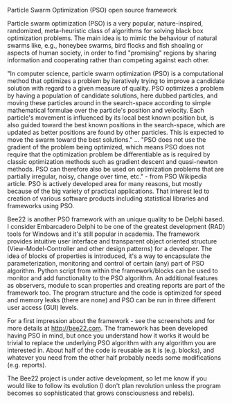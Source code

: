Particle Swarm Optimization (PSO) open source framework

Particle swarm optimization (PSO) is a very popular, nature-inspired, randomized, meta-heuristic class of algorithms for solving black box optimization problems. The main idea is to mimic the behaviour of natural swarms like, e.g., honeybee swarms, bird flocks and fish shoaling or aspects of human society, in order to find "promising" regions by sharing information and cooperating rather than competing against each other.

"In computer science, particle swarm optimization (PSO) is a computational method that optimizes a problem by iteratively trying to improve a candidate solution with regard to a given measure of quality. PSO optimizes a problem by having a population of candidate solutions, here dubbed particles, and moving these particles around in the search-space according to simple mathematical formulae over the particle's position and velocity. Each particle's movement is influenced by its local best known position but, is also guided toward the best known positions in the search-space, which are updated as better positions are found by other particles. This is expected to move the swarm toward the best solutions." ... "PSO does not use the gradient of the problem being optimized, which means PSO does not require that the optimization problem be differentiable as is required by classic optimization methods such as gradient descent and quasi-newton methods. PSO can therefore also be used on optimization problems that are partially irregular, noisy, change over time, etc." - from PSO Wikipedia article. PSO is actively developed area for many reasons, but mostly because of the big variety of practical applications. That interest led to creation of various software products including statistical libraries and frameworks using PSO.

Bee22 is another PSO framework with an unique quality to be Delphi based. I consider Embarcadero Delphi to be one of the greatest development (RAD) tools for Windows and it's still popular in academia. The framework provides intuitive user interface and transparent object oriented structure (View-Model-Controller and other design patterns) for a developer. The idea of blocks of properties is introduced, it's a way to encapsulate the parameterization, monitoring and control of certain (any) part of PSO algorithm. Python script from within the framework/blocks can be used to monitor and add functionality to the PSO algorithm. An additional features as observers, module to scan properties and creating reports are part of the framework too. The program structure and the code is optimized for speed and memory leaks (there are none) and PSO can be run in three different user access (GUI) levels.

For a first impression about the framework - see the screenshots and for more details at http://bee22.com. The framework has been developed having PSO in mind, but once you understand how it works it would be trivial to replace the underlying PSO algorithm with any algorithm you are interested in. About half of the code is reusable as it is (e.g. blocks), and whatever you need from the other half probably needs some modifications (e.g. reports).

The Bee22 project is under active development, so let me know if you would like to follow its evolution (I don't plan revolution unless the program becomes so sophisticated that grows consciousness and rebels).